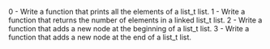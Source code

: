 0 - Write a function that prints all the elements of a list_t list.
1 - Write a function that returns the number of elements in a linked list_t list.
2 - Write a function that adds a new node at the beginning of a list_t list.
3 - Write a function that adds a new node at the end of a list_t list.
